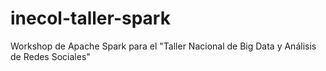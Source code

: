 # inecol-taller-spark
Workshop de Apache Spark para el "Taller Nacional de Big Data y Análisis de Redes Sociales"
